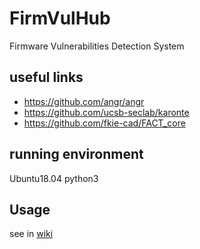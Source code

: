 # FirmVulHub
Firmware Vulnerabilities Detection System

## useful links
* https://github.com/angr/angr
* https://github.com/ucsb-seclab/karonte
* https://github.com/fkie-cad/FACT_core

## running environment
Ubuntu18.04
python3

## Usage
see in [wiki](https://github.com/cascades-sjtu/FirmVulHub/wiki)
